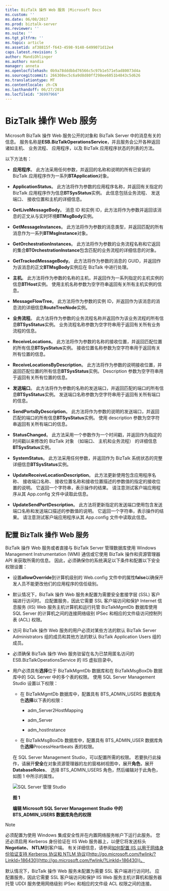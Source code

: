 ```yaml
---
title: BizTalk 操作 Web 服务 |Microsoft Docs
ms.custom: ''
ms.date: 06/08/2017
ms.prod: biztalk-server
ms.reviewer: ''
ms.suite: ''
ms.tgt_pltfrm: ''
ms.topic: article
ms.assetid: af38815f-f643-4598-9148-6499071d12e4
caps.latest.revision: 5
author: MandiOhlinger
ms.author: mandia
manager: anneta
ms.openlocfilehash: 0b9a78dddbbd76566c5c97b1e571e5ad80073d4a
ms.sourcegitcommit: 266308ec5c6a9d8d80ff298ee6051b4843c5d626
ms.translationtype: MT
ms.contentlocale: zh-CN
ms.lasthandoff: 06/27/2018
ms.locfileid: "36997966"
---
```

# <a name="the-biztalk-operations-web-service"></a>BizTalk 操作 Web 服务
Microsoft BizTalk 操作 Web 服务公开的对象和 BizTalk Server 中的消息有关的信息。 服务名称是**ESB.BizTalkOperationsService**，并且服务会公开各种返回诸如主机、 业务流程、 应用程序，以及 BizTalk 应用程序状态的列表的方法。  
  
 以下方法有：  
  
-   **应用程序**。 此方法采用任何参数，并返回的名称和说明的所有已安装的 BizTalk 应用程序作为一系列**BTApplication**对象。  
  
-   **ApplicationStatus**。 此方法将作为参数的应用程序名称，并返回有关指定的 BizTalk 应用程序作为信息**BTSysStatus**实例。 此信息包括业务流程、 发送端口、 接收位置和主机的详细信息。  
  
-   **GetLiveMessageBody**。 消息 ID 和实例 ID，此方法将作为参数并返回该消息的正文从与实时环境**BTMsgBody**实例。  
  
-   **GetMessageInstances**。 此方法将作为参数的消息类型，并返回匹配的所有消息作为一系列**BTMsgInstance**对象。  
  
-   **GetOrchestrationInstances**。 此方法将作为参数的业务流程名称和它返回的集合**BTOrchestrationInstance**包含匹配的业务流程的详细信息的对象。  
  
-   **GetTrackedMessageBody**。 此方法将作为参数的消息的 GUID，并返回作为该消息的正文**BTMsgBody**实例后在 BizTalk 中进行处理。  
  
-   **主机**。 此方法将作为参数的名称的主机，并返回作为一系列指定的主机实例的信息**BTHost**实例。 使用主机名称参数为空字符串返回有关所有主机实例的信息。  
  
-   **MessageFlowTree**。 此方法将作为参数的实例 ID，并返回作为该消息的消息流的详细信息**RouteTreeNode**实例。  
  
-   **业务流程**。 此方法将作为参数的业务流程名称并返回作为该业务流程的所有信息**BTSysStatus**实例。 业务流程名称参数为空字符串用于返回有关所有业务流程的信息。  
  
-   **ReceiveLocations**。 此方法将作为参数的名称的接收位置，并返回匹配位置的所有信息**BTSysStatus**实例。 接收位置名称参数为空字符串用于返回有关所有位置的信息。  
  
-   **ReceiveLocationsByDescription**。 此方法将作为参数的说明接收位置，并返回匹配位置的所有信息**BTSysStatus**实例。 Description 参数为空字符串用于返回有关所有位置的信息。  
  
-   **发送端口**。 此方法将作为参数的名称的发送端口，并返回匹配的端口的所有信息**BTSysStatus**实例。 发送端口名称参数为空字符串用于返回有关所有端口的信息。  
  
-   **SendPortsByDescription**。 此方法将作为参数的说明的发送端口，并返回匹配的端口的所有信息**BTSysStatus**实例。 使用 description 参数为空字符串返回有关所有端口的信息。  
  
-   **StatusChanged**。 此方法采用一个参数作为一个时间戳，并返回作为指定的时间戳以来修改的 BizTalk 对象 （如端口、 主机和业务流程） 的详细信息**BTSysStatus**实例。  
  
-   **SystemStatus**。 此方法采用任何参数，并返回作为 BizTalk 系统状态的完整详细信息**BTSysStatus**实例。  
  
-   **UpdateReceiveLocationDescription**。 此方法更新使用包含应用程序名称、 接收端口名称、 接收位置名称和接收位置描述的参数值的指定的接收位置的说明。 它返回一个字符串，表示操作的结果。 请注意测试客户端应用程序从其 App.config 文件中读取此信息。  
  
-   **UpdateSendPortDescription**。 此方法将更新指定的发送端口使用包含发送端口名称和发送端口描述的参数值的说明。 它返回一个字符串，表示操作的结果。 请注意测试客户端应用程序从其 App.config 文件中读取此信息。  
  
## <a name="configuring-the-biztalk-operations-web-service"></a>配置 BizTalk 操作 Web 服务  
 BizTalk 操作 Web 服务或者直接与 BizTalk Server 管理数据库使用 Windows Management Instrumentation (WMI) 通信或它使用 BizTalk 操作和资源管理器 API 来获取所需的信息。 因此，必须确保你的系统满足以下条件和配置以下安全权限设置：  
  
- 设置**allowOverride**到计算机级别的 Web.config 文件中的属性**false**以确保开发人员不能更改他们的应用程序的信任级别。  
  
- 默认情况下，BizTalk 操作 Web 服务未配置为需要安全套接字层 (SSL) 客户端进行访问时。 应配置服务，因此它需要 SSL 客户端访问和保护 Internet 信息服务 (IIS) Web 服务主机计算机和运行托管 BizTalkMgmtDb 数据库使用 SQL Server 的计算机之间的连接网络级别 IPSec 和相应的文件级访问控制列表 (ACL) 权限。  
  
- 访问 BizTalk 操作 Web 服务的用户必须对某些方法的默认 BizTalk Server Administrators 组的成员和其他方法的默认 BizTalk Application Users 组的成员。  
  
- 必须确保 BizTalk 操作 Web 服务驻留在名为已禁用匿名访问的 ESB.BizTalkOperationsService 的 IIS 虚拟目录中。  
  
- 用户必须具有**选择**位于 BizTalkMgmtDb 数据库和在 BizTalkMsgBoxDb 数据库中的 SQL Server 中的多个表的权限。 使用 SQL Server Management Studio 设置以下权限：  
  
  -   在 BizTalkMgmtDb 数据库中，配置具有 BTS_ADMIN_USERS 数据库角色**选择**以下表的权限：  
  
      -   adm_Server2HostMapping  
  
      -   adm_Server  
  
      -   adm_hostInstance  
  
  -   在 BizTalkMsgBoxDb 数据库中，配置具有 BTS_ADMIN_USER 数据库角色**选择**ProcessHeartbeats 表的权限。  
  
  在 SQL Server Management Studio，可以配置所需的权限。 若要执行此操作，请展开**安全**在对象资源管理器的左的窗格树视图中，展开**角色**，展开**DatabaseRoles**、 选择 BTS_ADMIN_USERS 角色，然后编辑对于此角色，如图 1 中所示的属性。  
  
  ![SQL Server 管理 Studio](../esb-toolkit/media/ch4-sqlservermgmtstudio.gif "Ch4 SQLServerMgmtStudio")  
  
  **图 1**  
  
  **编辑 Microsoft SQL Server Management Studio 中的 BTS_ADMIN_USERS 数据库角色的权限**  
  
> [!NOTE]
>  必须配置为使用 Windows 集成安全性并在内置网络服务帐户下运行此服务。 您还必须启用 Kerberos 身份验证在 IIS Web 服务器上，以便它将发送标头**Negotiate、 NTLM**到客户端。 有关详细信息，请参阅[如何配置 IIS 以用于网络身份验证支持 Kerberos 协议和 NTLM 协议](http://go.microsoft.com/fwlink/?LinkId=186430)([http://go.microsoft.com/fwlink/?LinkId=186430](http://go.microsoft.com/fwlink/?LinkId=186430))。  
>   
>  默认情况下，BizTalk 操作 Web 服务未配置为需要 SSL 客户端进行访问时。 应配置服务，因此它需要 SSL 客户端访问和保护 IIS Web 服务主机计算机和服务器托管 UDDI 服务使用网络级别 IPSec 和相应的文件级 ACL 权限之间的连接。